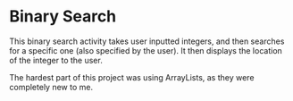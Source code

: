 # Binary Search
This binary search activity takes user inputted integers, and then searches for a specific one (also specified by the user). It then displays the location of the integer to the user.

The hardest part of this project was using ArrayLists, as they were completely new to me.
